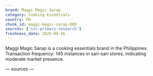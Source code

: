 ```yaml
---
brand: Maggi Magic Sarap
category: Cooking Essentials
country: PH
chunk_id: maggi-magic-sarap-000
sources: ['src:primary-research']
freshness_date: 2025-09-16
---
```


Maggi Magic Sarap is a cooking essentials brand in the Philippines. Transaction frequency: 145 instances in sari-sari stores, indicating moderate market presence.

— sources —
